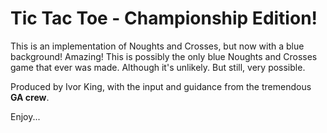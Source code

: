 # Tic Tac Toe - Championship Edition!

This is an implementation of Noughts and Crosses, but now with a blue background! Amazing! This is possibly the only blue Noughts and Crosses game that ever was made. Although it's unlikely. But still, very possible.

Produced by Ivor King, with the input and guidance from the tremendous **GA crew**.

Enjoy...

